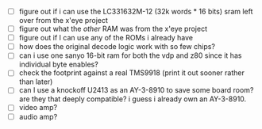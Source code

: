 - [ ] figure out if i can use the LC331632M-12 (32k words * 16 bits) sram left over from the x'eye project
- [ ] figure out what the _other_ RAM was from the x'eye project
- [ ] figure out if I can use any of the ROMs i already have
- [ ] how does the original decode logic work with so few chips?
- [ ] can i use one sanyo 16-bit ram for both the vdp and z80 since it has individual byte enables?
- [ ] check the footprint against a real TMS9918 (print it out sooner rather than later)
- [ ] can I use a knockoff U2413 as an AY-3-8910 to save some board room? are they that deeply compatible? i guess i already own an AY-3-8910.
- [ ] video amp?
- [ ] audio amp?
